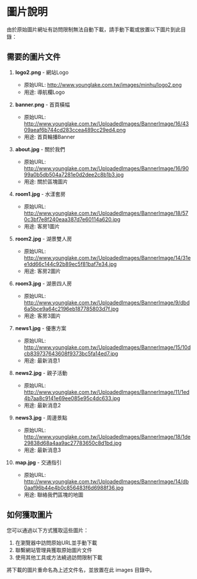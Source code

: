 # 圖片說明

由於原始圖片網址有訪問限制無法自動下載，請手動下載或放置以下圖片到此目錄：

## 需要的圖片文件

1. **logo2.png** - 網站Logo
   - 原始URL: http://www.younglake.com.tw/images/minhu/logo2.png
   - 用途: 導航欄Logo

2. **banner.png** - 首頁橫幅
   - 原始URL: http://www.younglake.com.tw/UploadedImages/BannerImage/16/4309aeaf6b744cd283ccea489cc29ed4.png
   - 用途: 首頁輪播Banner

3. **about.jpg** - 關於我們
   - 原始URL: http://www.younglake.com.tw/UploadedImages/BannerImage/16/9099a0b5db504a7281e0d2dee2c8b1b3.jpg
   - 用途: 關於區塊圖片

4. **room1.jpg** - 水漾套房
   - 原始URL: http://www.younglake.com.tw/UploadedImages/BannerImage/18/570c3bf7e8f240eaa387d7e60114a620.jpg
   - 用途: 客房1圖片

5. **room2.jpg** - 湖景雙人房
   - 原始URL: http://www.younglake.com.tw/UploadedImages/BannerImage/14/31ee1dd66c144c92b89ec5f81baf7e34.jpg
   - 用途: 客房2圖片

6. **room3.jpg** - 湖景四人房
   - 原始URL: http://www.younglake.com.tw/UploadedImages/BannerImage/9/dbd6a5bce9a64c2196eb187785803d7f.jpg
   - 用途: 客房3圖片

7. **news1.jpg** - 優惠方案
   - 原始URL: http://www.younglake.com.tw/UploadedImages/BannerImage/15/10dcb839737643608f9373bc5fa14ed7.jpg
   - 用途: 最新消息1

8. **news2.jpg** - 親子活動
   - 原始URL: http://www.younglake.com.tw/UploadedImages/BannerImage/11/1ed4b7aa8c9141e69ee085e95c4dc633.jpg
   - 用途: 最新消息2

9. **news3.jpg** - 周邊景點
   - 原始URL: http://www.younglake.com.tw/UploadedImages/BannerImage/18/1de29838d68a4aa9ac27783650c8d1bd.jpg
   - 用途: 最新消息3

10. **map.jpg** - 交通指引
    - 原始URL: http://www.younglake.com.tw/UploadedImages/BannerImage/14/db0aaf96b44e4b0c856483f6d6988f36.jpg
    - 用途: 聯絡我們區塊的地圖

## 如何獲取圖片

您可以通過以下方式獲取這些圖片：
1. 在瀏覽器中訪問原始URL並手動下載
2. 聯繫網站管理員獲取原始圖片文件
3. 使用其他工具或方法繞過訪問限制下載

將下載的圖片重命名為上述文件名，並放置在此 images 目錄中。
